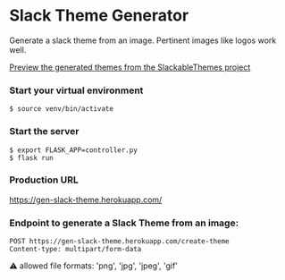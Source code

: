# Slack Theme Generator
Generate a slack theme from an image.
Pertinent images like logos work well.

[Preview the generated themes from the SlackableThemes project](https://github.com/yisselda/SlackableThemes)

### Start your virtual environment
```
$ source venv/bin/activate
```

### Start the server
```
$ export FLASK_APP=controller.py
$ flask run
```

### Production URL
https://gen-slack-theme.herokuapp.com/

### Endpoint to generate a Slack Theme from an image:
```
POST https://gen-slack-theme.herokuapp.com/create-theme
Content-type: multipart/form-data
```

⚠️ allowed file formats: 'png', 'jpg', 'jpeg', 'gif'
